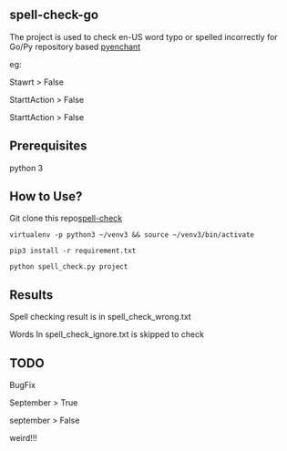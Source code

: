 ## spell-check-go
The project is used to check en-US word typo or spelled incorrectly for Go/Py repository based [pyenchant](https://github.com/pyenchant/pyenchant)

eg:

Stawrt > False

StarttAction > False

StarttAction > False


## Prerequisites
python 3

## How to Use?
Git clone this repo[spell-check](https://github.com/DasyDong/spell-check-go.git)

```
virtualenv -p python3 ~/venv3 && source ~/venv3/bin/activate

pip3 install -r requirement.txt

python spell_check.py project
```

## Results
Spell checking result is in spell_check_wrong.txt

Words In spell_check_ignore.txt is skipped to check


## TODO
BugFix

September > True

september > False

weird!!!
